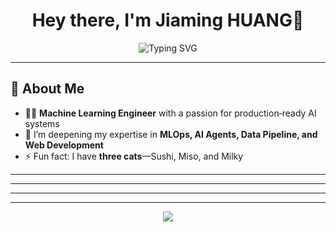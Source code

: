 <!-- Replace placeholders (e.g. YOUR_NAME, YOUR_USERNAME, YOUR_LINKEDIN, etc.) with your actual details -->

<h1 align="center">Hey there, I'm Jiaming HUANG👋</h1>

<p align="center">
  <img src="https://readme-typing-svg.demolab.com?font=Fira+Code&weight=500&size=24&pause=1000&color=00CADD&center=true&vCenter=true&width=435&lines=Machine+Learning+Engineer;Open+Source+Enthusiast;Lifelong+Learner" alt="Typing SVG"/>
</p>

---

## 🚀 About Me

- 🧑‍💻 **Machine Learning Engineer** with a passion for production‑ready AI systems
- 🌱 I’m deepening my expertise in **MLOps, AI Agents, Data Pipeline, and Web Development**
- ⚡ Fun fact: I have **three cats**—Sushi, Miso, and Milky 

---
<!--
## 🛠️ Tech Stack & Tools

| Category | Stack |
|----------|-------|
| Languages | ![Python](https://img.shields.io/badge/Python-3776AB?style=for-the-badge&logo=python&logoColor=white) ![SQL](https://img.shields.io/badge/SQL-4479A1?style=for-the-badge&logo=postgresql&logoColor=white) |
| ML/DL | ![PyTorch](https://img.shields.io/badge/PyTorch-EE4C2C?style=for-the-badge&logo=pytorch&logoColor=white) ![TensorFlow](https://img.shields.io/badge/TensorFlow-FF6F00?style=for-the-badge&logo=tensorflow&logoColor=white) |
| MLOps | ![AzureML](https://img.shields.io/badge/Azure_ML-0078D4?style=for-the-badge&logo=microsoftazure&logoColor=white) ![Docker](https://img.shields.io/badge/Docker-2496ED?style=for-the-badge&logo=docker&logoColor=white) ![K8s](https://img.shields.io/badge/Kubernetes-326CE5?style=for-the-badge&logo=kubernetes&logoColor=white) |
| Data | ![Spark](https://img.shields.io/badge/Apache_Spark-E25A1C?style=for-the-badge&logo=apachespark&logoColor=white) ![DeltaLake](https://img.shields.io/badge/Delta_Lake-00B3E6?style=for-the-badge&logo=databricks&logoColor=white) |
| Monitoring | ![AppInsights](https://img.shields.io/badge/Azure_Application_Insights-0078D4?style=for-the-badge&logo=microsoftazure&logoColor=white) |
| DevOps | ![AzureDevOps](https://img.shields.io/badge/Azure_DevOps-0078D4?style=for-the-badge&logo=azuredevops&logoColor=white) ![GitHubActions](https://img.shields.io/badge/GitHub_Actions-2088FF?style=for-the-badge&logo=githubactions&logoColor=white) |
-->
---
<!--
## 💼 Highlight Projects

| Project | Summary | Tech |
|---------|---------|------|
| **Sales‑AI‑Insights** | Deployment‑ready pipeline that forecasts SKUs & recommends upsells. Saved 12% promo spend. | AzureML · PyTorch · FastAPI |
| **LLM‑Chat‑Toolkit** | Framework of advanced prompts & utils for domain‑specific chatbots; 4k ⭐️ on GitHub. | LangChain · OpenAI API |
| **GNN‑Social‑Graph** | Graph neural net detecting influencer clusters; accepted at KDD ‘24 poster. | PyTorch Geometric |

> **Tip:** Pin these repos so they appear at the top of your GitHub profile.
-->
---
<!--
## 🤝 Connect with Me

[![LinkedIn](https://img.shields.io/badge/LinkedIn-0A66C2?style=for-the-badge&logo=linkedin&logoColor=white)](https://linkedin.com/in/YOUR_LINKEDIN) [![Email](https://img.shields.io/badge/Email-0078D4?style=for-the-badge&logo=microsoftoutlook&logoColor=white)](mailto:YOUR_EMAIL) [![Portfolio](https://img.shields.io/badge/Portfolio-FF5722?style=for-the-badge&logo=firefox&logoColor=white)](https://YOUR_PORTFOLIO_URL)

---

<details>
<summary>📜 <strong>Résumé & Certifications</strong></summary>

- 🗂️ **[Download My Résumé](https://example.com/resume.pdf)**
- 📜 AWS Certified ML – Specialty (2024)
- 📜 Azure Data Scientist Associate (2023)
- 📜 TensorFlow Developer Certificate (2022)

</details>
-->
---

<p align="center">
  <img src="https://capsule-render.vercel.app/api?type=waving&color=0A66C2&height=120&section=footer"/>
</p>

